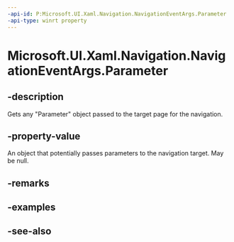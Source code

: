```yaml
---
-api-id: P:Microsoft.UI.Xaml.Navigation.NavigationEventArgs.Parameter
-api-type: winrt property
---
```


<!-- Property syntax
public object Parameter { get; }
-->

# Microsoft.UI.Xaml.Navigation.NavigationEventArgs.Parameter

## -description
Gets any "Parameter" object passed to the target page for the navigation.

## -property-value
An object that potentially passes parameters to the navigation target. May be null.

## -remarks

## -examples

## -see-also
